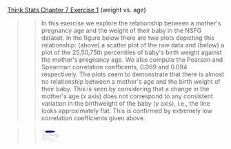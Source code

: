 [Think Stats Chapter 7 Exercise 1](http://greenteapress.com/thinkstats2/html/thinkstats2008.html#toc70) (weight vs. age)

>> In this exercise we explore the relationship between a mother's pregnancy age and the weight of their baby in the NSFG dataset. In the figure below there are two plots depicting this relationship: (above) a scatter plot of the raw data and (below) a plot of the 25,50,75th percentiles of baby's birth weight against the mother's pregnancy age. We also compute the Pearson and Spearman correlation coefficents, 0.069 and 0.094 respectively. The plots seem to demonstrate that there is almost no relationship between a mother's age and the birth weight of their baby. This is seen by considering that a change in the mother's age (x axis) does not correspond to any consistent variation in the birthweight of the baby (y axis), i.e., the line looks approximately flat. This is confirmed by extremely low correlation coefficients given above. 

>> <img src="https://github.com/jstnstwrt/dsp/blob/master/img/figure_ex7_1.png" title="Figure comparing a probability mass funcstion and a cumulative distribution function" alt="alt text" style="width:10%;" >
